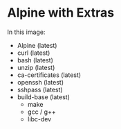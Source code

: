 # Alpine with Extras

In this image:

* Alpine (latest)
* curl (latest)
* bash (latest)
* unzip (latest)
* ca-certificates (latest)
* openssh (latest)
* sshpass (latest)
* build-base (latest)
	* make
	* gcc / g++
	* libc-dev
